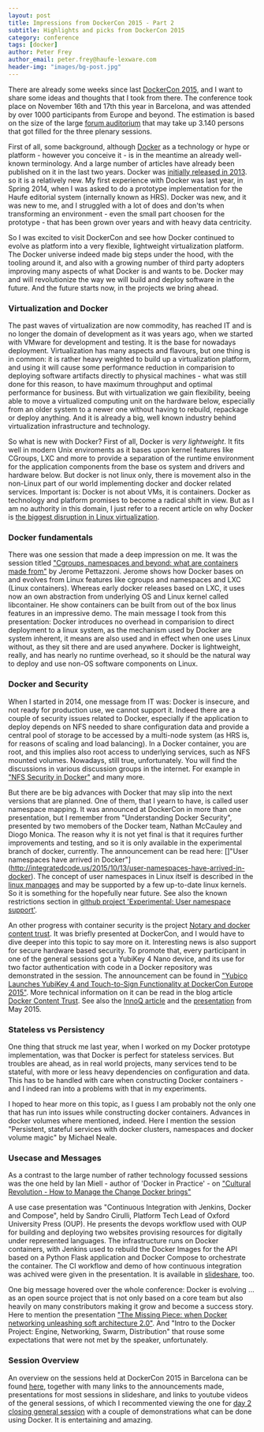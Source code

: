```yaml
---
layout: post
title: Impressions from DockerCon 2015 - Part 2
subtitle: Highlights and picks from DockerCon 2015
category: conference
tags: [docker]
author: Peter Frey
author_email: peter.frey@haufe-lexware.com
header-img: "images/bg-post.jpg"
---
```


There are already some weeks since last [DockerCon 2015](http://europe-2015.dockercon.com/), and I want to share some ideas and thoughts that I took from there. The conference took place on November 16th and 17th this year in Barcelona, and was attended by over 1000 participants from Europe and beyond. The estimation is based on the size of the large [forum auditorium](http://www.ccib.es/spaces/forum-auditorium) that may take up 3.140 persons that got filled for the three plenary sessions.

First of all, some background, although [Docker](https://www.docker.com/what-docker) as a technology or hype or platform - however you conceive it - is in the meantime an already well-known terminology. And a large number of articles have already been published on it in the last two years. Docker was [initially released in 2013](https://en.wikipedia.org/wiki/Docker_\(software\)#History). so it is a relatively new. My first experience with Docker was last year, in Spring 2014, when I was asked to do a prototype implementation for the Haufe editorial system (internally known as HRS). Docker was new, and it was new to me, and I struggled with a lot of does and don'ts when transforming an environment - even the small part choosen for the prototype - that has been grown over years and with heavy data centricity.

So I was excited to visit DockerCon and see how Docker continued to evolve as platform into a very flexible, lightweight virtualization platform. The Docker universe indeed made big steps under the hood, with the tooling around it, and also with a growing number of third party adopters improving many aspects of what Docker is and wants to be. Docker may and will revolutionize the way we will build and deploy software in the future. And the future starts now, in the projects we bring ahead.

### Virtualization and Docker

The past waves of virtualization are now commodity, has reached IT and is no longer the domain of development as it was years ago, when we started with VMware for development and testing. It is the base for nowadays deployment. Virtualization has many aspects and flavours, but one thing is in common: it is rather heavy weighted to build up a virtualization platform, and using it will cause some performance reduction in comparision to deploying software artifacts directly to physical machines - what was still done for this reason, to have maximum throughput and optimal performance for business. But with virtualization we gain flexibility, beeing able to move a virtualized computing unit on the hardware below, especially from an older system to a newer one without having to rebuild, repackage or deploy anything. And it is already a big, well known industry behind virtualization infrastructure and technology.

So what is new with Docker? First of all, Docker is *very lightweight*. It fits well in modern Unix enviroments as it bases upon kernel features like CGroups, LXC and more to provide a separation of the runtime environment for the application components from the base os system and drivers and hardware below. But docker is not linux only, there is movement also in the non-Linux part of our world implementing docker and docker related services. Important is: Docker is not about VMs, it is containers. Docker as technology and platform promises to become a radical shift in view. But as I am no authority in this domain, I just refer to a recent article on why Docker is [the biggest disruption in Linux virtualization](http://www.nextplatform.com/2015/11/06/linux-containers-will-disrupt-virtualization-incumbents/).

### Docker fundamentals

There was one session that made a deep impression on me. It was the session titled ["Cgroups, namespaces and beyond: what are containers made from"](http://de.slideshare.net/Docker/cgroups-namespaces-and-beyond-what-are-containers-made-from) by Jerome Pettazzoni. Jerome shows how Docker bases on and evolves from Linux features like cgroups and namespaces and LXC (Linux containers). Whereas early docker releases based on LXC, it uses now an own abstraction from underlying OS and Linux kernel called libcontainer. He show containers can be built from out of the box linus features in an impressive demo. The main message I took from this presentation: Docker introduces no overhead in comparision to direct deployment to a linux system, as the mechanism used by Docker are system inherent, it means are also used and in effect when one uses Linux without, as they sit there and are used anywhere. Docker is lightweight, really, and has nearly no runtime overhead, so it should be the natural way to deploy and use non-OS software components on Linux. 

### Docker and Security

When I started in 2014, one message from IT was: Docker is insecure, and not ready for production use, we cannot support it. Indeed there are a couple of security issues related to Docker, especially if the application to deploy depends on NFS needed to share configuration data and provide a central pool of storage to be accessed by a multi-node system (as HRS is, for reasons of scaling and load balancing). In a Docker container, you are root, and this implies also root access to underlying services, such as NFS mounted volumes. Nowadays, still true, unfortunately. You will find the discussions in various discussion groups in the internet. For example in ["NFS Security in Docker"](https://groups.google.com/forum/#!topic/docker-user/baFYhFZp0Uw) and many more.

But there are be big advances with Docker that may slip into the  next versions that are planned. One of them, that I yearn to have, is called user namespace mapping. It was announced at DockerCon in more than one presentation, but I remember from "Understanding Docker Security", presented by two memobers of the Docker team, Nathan McCauley and Diogo Monica. The reason why it is not yet final is that it requires further improvements and testing, and so it is only available in the experimental branch of docker, currently. 
The announcement can be read here: []"User namespaces have arrived in Docker"] (http://integratedcode.us/2015/10/13/user-namespaces-have-arrived-in-docker). The concept of user namespaces in Linux itself is described in the [linux manpages](http://man7.org/linux/man-pages/man7/user_namespaces.7.html) and may be supported by a few up-to-date linux kernels. So it is something for the hopefully near future. See also the known restrictions section in [github project 'Experimental: User namespace support'](https://github.com/docker/docker/blob/master/experimental/userns.md).

An other progress with container security is the project [Notary and docker content trust](https://github.com/docker/notary). It was briefly presented at DockerCon, and I would have to dive deeper into this topic to say more on it. Interesting news is also support for secure hardware based security. To promote that, every participant in one of the general sessions got a YubiKey 4 Nano device, and its use for two factor authentication with code in a Docker repository was demonstrated in the session. The announcement can be found in ["Yubico Launches YubiKey 4 and Touch-to-Sign Functionality at DockerCon Europe 2015"](http://www.marketwired.com/press-release/yubico-launches-yubikey-4-and-touch-to-sign-functionality-at-dockercon-europe-2015-2073790.htm). 
More technical information on it can be read in the blog article [Docker Content Trust](https://blog.docker.com/2015/08/content-trust-docker-1-8/). 
See also the [InnoQ article](http://www.infoq.com/news/2015/11/docker-security-containers) and the [presentation](https://blog.docker.com/2015/05/understanding-docker-security-and-best-practices/) from May 2015.

### Stateless vs Persistency

One thing that struck me last year, when I worked on my Docker prototype implementation, was that Docker is perfect for stateless services. But troubles are ahead, as in real world projects, many services tend to be stateful, with more or less heavy dependencies on configuration and data. This has to be handled with care when constructing Docker containers - and I indeed ran into a problems with that in my experiments.

I hoped to hear more on this topic, as I guess I am probably not the only one that has run into issues while constructing docker containers.
Advances in docker volumes where mentioned, indeed. Here I mention the session "Persistent, stateful services with docker clusters, namespaces and docker volume magic" by Michael Neale.

### Usecase and Messages
As a contrast to the large number of rather technology focussed sessions was the one held by Ian Miell - author of 'Docker in Practice' - on ["Cultural Revolution - How to Manage the Change Docker brings"](http://de.slideshare.net/Docker/cultural-revolution-how-to-mange-the-change-docker-brings)

A use case presentation was "Continuous Integration with Jenkins, Docker and Compose", held by Sandro Cirulli, Platform Tech Lead of Oxford University Press (OUP). He presents the devops workflow used with OUP for building and deploying two websites provising resources for digitally under represented languages. The infrastructure runs on Docker containers, with Jenkins used to rebuild the Docker Images for the API based on a Python Flask application and Docker Compose to orchestrate the container. The CI workflow and demo of how continuous integration was achived were given in the presentation. It is available in [slideshare](http://de.slideshare.net/Docker/continuous-integration-with-jenkins-docker-and-compose), too.
 
One big message hovered over the whole conference: Docker is evolving ... as an open source project that is not only based on a core team but also heavily on many constributors making it grow and become a success story. Here to mention the presentation ["The Missing Piece: when Docker networking unleashing soft architecture 2.0"](http://de.slideshare.net/Docker/the-missing-piece-when-docker-networking-unleashing-soft-architecture-v15). And "Intro to the Docker Project: Engine, Networking, Swarm, Distribution" that rouse some expectations that were not met by the speaker, unfortunately.

### Session Overview
An overview on the sessions held at DockerCon 2015 in Barcelona can be found [here](https://github.com/ngtuna/dockercon-eu-2015/blob/master/README.md), together with many links to the announcements made, presentations for most sessions in slideshare, and links to youtube videos of the general sessions, of which I recommented viewing the one for [day 2 closing general session](https://www.youtube.com/watch?v=ZBcMy-_xuYk) with a couple of demonstrations what can be done using Docker. It is entertaining and amazing.

